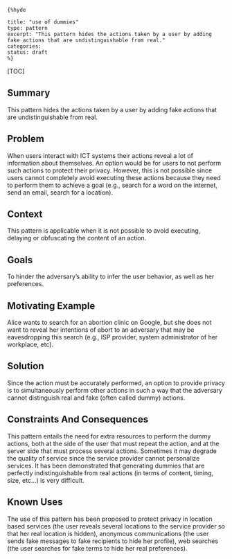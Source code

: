     {%hyde

    title: "use of dummies"
    type: pattern
    excerpt: "This pattern hides the actions taken by a user by adding
    fake actions that are undistinguishable from real."
    categories: 
    status: draft
    %}

[TOC]


## Summary

This pattern hides the actions taken by a user by adding fake actions
that are undistinguishable from real.
## Problem

When users interact with ICT systems their actions reveal a lot of
information about themselves. An option would be for users to not
perform such actions to protect their privacy. However, this is not
possible since users cannot completely avoid executing these actions
because they need to perform them to achieve a goal (e.g., search for
a word on the internet, send an email, search for a location).
## Context

This pattern is applicable when it is not possible to avoid executing,
delaying or obfuscating the content of an action.
## Goals

To hinder the adversary’s ability to infer the user behavior, as well
as her preferences.
## Motivating Example

Alice wants to search for an abortion clinic on Google, but she does
not want to reveal her intentions of abort to an adversary that may be
eavesdropping this search (e.g., ISP provider, system administrator of
her workplace, etc).
## Solution

Since the action must be accurately performed, an option to provide
privacy is to simultaneously perform other actions in such a way that
the adversary cannot distinguish real and fake (often called dummy)
actions.
## Constraints And Consequences

This pattern entails the need for extra resources to perform the dummy
actions, both at the side of the user that must repeat the action, and
at the server side that must process several actions. Sometimes it may
degrade the quality of service since the service provider cannot
personalize services. It has been demonstrated that generating dummies
that are perfectly indistinguishable from real actions (in terms of
content, timing, size, etc...) is very difficult.
## Known Uses

The use of this pattern has been proposed to protect privacy in
location based services (the user reveals several locations to the
service provider so that her real location is hidden), anonymous
communications (the user sends fake messages to fake recipients to
hide her profile), web searches (the user searches for fake terms to
hide her real preferences).
